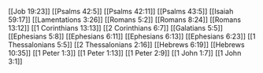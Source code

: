 [[Job 19:23]]
[[Psalms 42:5]]
[[Psalms 42:11]]
[[Psalms 43:5]]
[[Isaiah 59:17]]
[[Lamentations 3:26]]
[[Romans 5:2]]
[[Romans 8:24]]
[[Romans 13:12]]
[[1 Corinthians 13:13]]
[[2 Corinthians 6:7]]
[[Galatians 5:5]]
[[Ephesians 5:8]]
[[Ephesians 6:11]]
[[Ephesians 6:13]]
[[Ephesians 6:23]]
[[1 Thessalonians 5:5]]
[[2 Thessalonians 2:16]]
[[Hebrews 6:19]]
[[Hebrews 10:35]]
[[1 Peter 1:3]]
[[1 Peter 1:13]]
[[1 Peter 2:9]]
[[1 John 1:7]]
[[1 John 3:1]]
